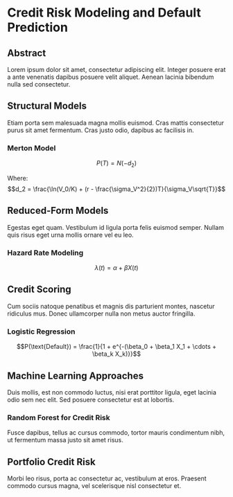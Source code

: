 # Credit Risk Modeling and Default Prediction

## Abstract

Lorem ipsum dolor sit amet, consectetur adipiscing elit. Integer posuere erat a ante venenatis dapibus posuere velit aliquet. Aenean lacinia bibendum nulla sed consectetur.

## Structural Models

Etiam porta sem malesuada magna mollis euismod. Cras mattis consectetur purus sit amet fermentum. Cras justo odio, dapibus ac facilisis in.

### Merton Model

$$P(T) = N(-d_2)$$

Where:
$$d_2 = \frac{\ln(V_0/K) + (r - \frac{\sigma_V^2}{2})T}{\sigma_V\sqrt{T}}$$

## Reduced-Form Models

Egestas eget quam. Vestibulum id ligula porta felis euismod semper. Nullam quis risus eget urna mollis ornare vel eu leo.

### Hazard Rate Modeling

$$\lambda(t) = \alpha + \beta X(t)$$

## Credit Scoring

Cum sociis natoque penatibus et magnis dis parturient montes, nascetur ridiculus mus. Donec ullamcorper nulla non metus auctor fringilla.

### Logistic Regression

$$P(\text{Default}) = \frac{1}{1 + e^{-(\beta_0 + \beta_1 X_1 + \cdots + \beta_k X_k)}}$$

## Machine Learning Approaches

Duis mollis, est non commodo luctus, nisi erat porttitor ligula, eget lacinia odio sem nec elit. Sed posuere consectetur est at lobortis.

### Random Forest for Credit Risk

Fusce dapibus, tellus ac cursus commodo, tortor mauris condimentum nibh, ut fermentum massa justo sit amet risus.

## Portfolio Credit Risk

Morbi leo risus, porta ac consectetur ac, vestibulum at eros. Praesent commodo cursus magna, vel scelerisque nisl consectetur et.